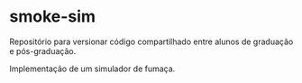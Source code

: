 # smoke-sim

Repositório para versionar código compartilhado entre alunos de graduação e pós-graduação.

Implementação de um simulador de fumaça.
